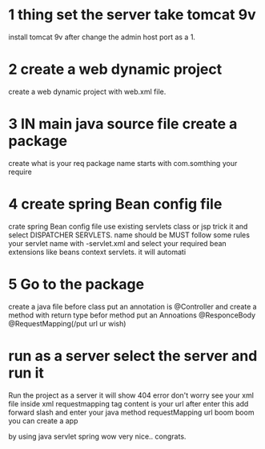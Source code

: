 # 1 thing set the server take tomcat 9v 
   install tomcat 9v after change the admin host port as a 1.
# 2 create a web dynamic project
  create a web dynamic project 
  with web.xml file.
# 3 IN main java source file create a package
   create what is your req package name 
    starts with com.somthing your require
# 4 create spring Bean config file
   crate spring Bean config file
    use existing servlets class or jsp trick it and select DISPATCHER SERVLETS.
    name should be MUST follow some rules 
    your servlet name with -servlet.xml
    and select your required bean extensions 
    like beans context servlets.
    it will automati
# 5 Go to the package 
   create a java file 
   before class put an annotation is @Controller
   and create a method with return type 
   befor method put an Annoations 
   @ResponceBody
   @RequestMapping(/put url ur wish)
   
# run as a server select the server and run it 
  Run the project as a server 
  it will show 404 error
  don't worry see your xml file inside xml requestmapping tag content is your url
  after enter this add forward slash and enter your java method requestMapping url
  boom boom you can create a app 
  
  by using java servlet spring wow very nice..
  congrats.